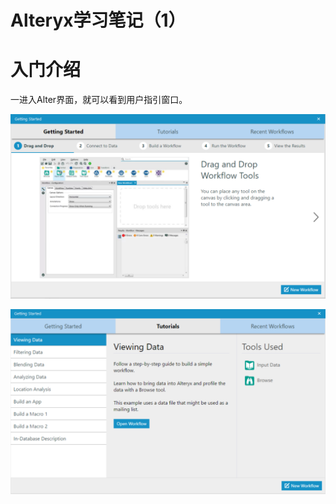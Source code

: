 # Alteryx学习笔记（1）

# 入门介绍
一进入Alter界面，就可以看到用户指引窗口。



![title](https://raw.githubusercontent.com/Rosalion/gitnote-images/master/gitnote/2019/05/13/1557729351804-1557729352511.png)

![title](https://raw.githubusercontent.com/Rosalion/gitnote-images/master/gitnote/2019/05/13/1557729424082-1557729424091.png)

